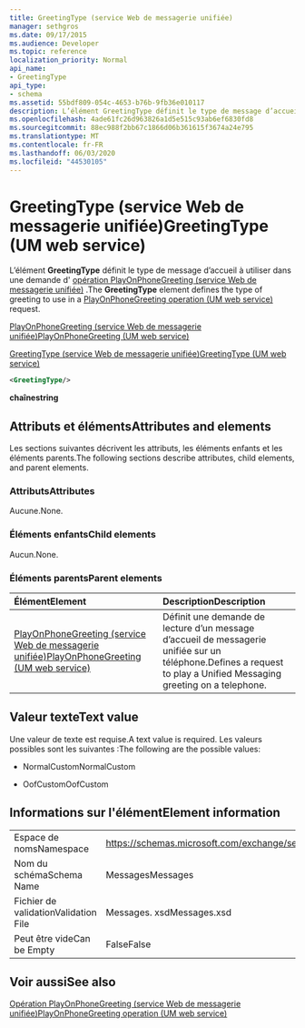 ```yaml
---
title: GreetingType (service Web de messagerie unifiée)
manager: sethgros
ms.date: 09/17/2015
ms.audience: Developer
ms.topic: reference
localization_priority: Normal
api_name:
- GreetingType
api_type:
- schema
ms.assetid: 55bdf809-054c-4653-b76b-9fb36e010117
description: L’élément GreetingType définit le type de message d’accueil à utiliser dans une demande d’opération PlayOnPhoneGreeting (service Web de messagerie unifiée).
ms.openlocfilehash: 4ade61fc26d963826a1d5e515c93ab6ef6830fd8
ms.sourcegitcommit: 88ec988f2bb67c1866d06b361615f3674a24e795
ms.translationtype: MT
ms.contentlocale: fr-FR
ms.lasthandoff: 06/03/2020
ms.locfileid: "44530105"
---
```

# <a name="greetingtype-um-web-service"></a><span data-ttu-id="bb194-103">GreetingType (service Web de messagerie unifiée)</span><span class="sxs-lookup"><span data-stu-id="bb194-103">GreetingType (UM web service)</span></span>

<span data-ttu-id="bb194-104">L’élément **GreetingType** définit le type de message d’accueil à utiliser dans une demande d' [opération PlayOnPhoneGreeting (service Web de messagerie unifiée)](playonphonegreeting-operation-um-web-service.md) .</span><span class="sxs-lookup"><span data-stu-id="bb194-104">The **GreetingType** element defines the type of greeting to use in a [PlayOnPhoneGreeting operation (UM web service)](playonphonegreeting-operation-um-web-service.md) request.</span></span> 
  
[<span data-ttu-id="bb194-105">PlayOnPhoneGreeting (service Web de messagerie unifiée)</span><span class="sxs-lookup"><span data-stu-id="bb194-105">PlayOnPhoneGreeting (UM web service)</span></span>](playonphonegreeting-um-web-service.md)
  
[<span data-ttu-id="bb194-106">GreetingType (service Web de messagerie unifiée)</span><span class="sxs-lookup"><span data-stu-id="bb194-106">GreetingType (UM web service)</span></span>](greetingtype-um-web-service.md)
  
```xml
<GreetingType/>
```

 <span data-ttu-id="bb194-107">**chaîne**</span><span class="sxs-lookup"><span data-stu-id="bb194-107">**string**</span></span>
## <a name="attributes-and-elements"></a><span data-ttu-id="bb194-108">Attributs et éléments</span><span class="sxs-lookup"><span data-stu-id="bb194-108">Attributes and elements</span></span>

<span data-ttu-id="bb194-109">Les sections suivantes décrivent les attributs, les éléments enfants et les éléments parents.</span><span class="sxs-lookup"><span data-stu-id="bb194-109">The following sections describe attributes, child elements, and parent elements.</span></span>
  
### <a name="attributes"></a><span data-ttu-id="bb194-110">Attributs</span><span class="sxs-lookup"><span data-stu-id="bb194-110">Attributes</span></span>

<span data-ttu-id="bb194-111">Aucune.</span><span class="sxs-lookup"><span data-stu-id="bb194-111">None.</span></span>
  
### <a name="child-elements"></a><span data-ttu-id="bb194-112">Éléments enfants</span><span class="sxs-lookup"><span data-stu-id="bb194-112">Child elements</span></span>

<span data-ttu-id="bb194-113">Aucun.</span><span class="sxs-lookup"><span data-stu-id="bb194-113">None.</span></span>
  
### <a name="parent-elements"></a><span data-ttu-id="bb194-114">Éléments parents</span><span class="sxs-lookup"><span data-stu-id="bb194-114">Parent elements</span></span>

|<span data-ttu-id="bb194-115">**Élément**</span><span class="sxs-lookup"><span data-stu-id="bb194-115">**Element**</span></span>|<span data-ttu-id="bb194-116">**Description**</span><span class="sxs-lookup"><span data-stu-id="bb194-116">**Description**</span></span>|
|:-----|:-----|
|[<span data-ttu-id="bb194-117">PlayOnPhoneGreeting (service Web de messagerie unifiée)</span><span class="sxs-lookup"><span data-stu-id="bb194-117">PlayOnPhoneGreeting (UM web service)</span></span>](playonphonegreeting-um-web-service.md) <br/> |<span data-ttu-id="bb194-118">Définit une demande de lecture d’un message d’accueil de messagerie unifiée sur un téléphone.</span><span class="sxs-lookup"><span data-stu-id="bb194-118">Defines a request to play a Unified Messaging greeting on a telephone.</span></span>  <br/> |
   
## <a name="text-value"></a><span data-ttu-id="bb194-119">Valeur texte</span><span class="sxs-lookup"><span data-stu-id="bb194-119">Text value</span></span>

<span data-ttu-id="bb194-120">Une valeur de texte est requise.</span><span class="sxs-lookup"><span data-stu-id="bb194-120">A text value is required.</span></span> <span data-ttu-id="bb194-121">Les valeurs possibles sont les suivantes :</span><span class="sxs-lookup"><span data-stu-id="bb194-121">The following are the possible values:</span></span>
  
- <span data-ttu-id="bb194-122">NormalCustom</span><span class="sxs-lookup"><span data-stu-id="bb194-122">NormalCustom</span></span>
    
- <span data-ttu-id="bb194-123">OofCustom</span><span class="sxs-lookup"><span data-stu-id="bb194-123">OofCustom</span></span>
    
## <a name="element-information"></a><span data-ttu-id="bb194-124">Informations sur l'élément</span><span class="sxs-lookup"><span data-stu-id="bb194-124">Element information</span></span>

|||
|:-----|:-----|
|<span data-ttu-id="bb194-125">Espace de noms</span><span class="sxs-lookup"><span data-stu-id="bb194-125">Namespace</span></span>  <br/> |https://schemas.microsoft.com/exchange/services/2006/messages  <br/> |
|<span data-ttu-id="bb194-126">Nom du schéma</span><span class="sxs-lookup"><span data-stu-id="bb194-126">Schema Name</span></span>  <br/> |<span data-ttu-id="bb194-127">Messages</span><span class="sxs-lookup"><span data-stu-id="bb194-127">Messages</span></span>  <br/> |
|<span data-ttu-id="bb194-128">Fichier de validation</span><span class="sxs-lookup"><span data-stu-id="bb194-128">Validation File</span></span>  <br/> |<span data-ttu-id="bb194-129">Messages. xsd</span><span class="sxs-lookup"><span data-stu-id="bb194-129">Messages.xsd</span></span>  <br/> |
|<span data-ttu-id="bb194-130">Peut être vide</span><span class="sxs-lookup"><span data-stu-id="bb194-130">Can be Empty</span></span>  <br/> |<span data-ttu-id="bb194-131">False</span><span class="sxs-lookup"><span data-stu-id="bb194-131">False</span></span>  <br/> |
   
## <a name="see-also"></a><span data-ttu-id="bb194-132">Voir aussi</span><span class="sxs-lookup"><span data-stu-id="bb194-132">See also</span></span>



[<span data-ttu-id="bb194-133">Opération PlayOnPhoneGreeting (service Web de messagerie unifiée)</span><span class="sxs-lookup"><span data-stu-id="bb194-133">PlayOnPhoneGreeting operation (UM web service)</span></span>](playonphonegreeting-operation-um-web-service.md)

